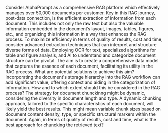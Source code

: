 Consider AlphaPrompt as a comprehensive RAG platform which effectively manages over 50,000 documents per customer. Key in this RAG journey, post-data connection, is the efficient extraction of information from each document. This includes not only the raw text but also the valuable information embedded in the document’s layout, images, tables, figures, etc., and organizing this information in a way that enhances the RAG process.
To maximize efficiency in terms of quality of results, cost and time, consider advanced extraction techniques that can interpret and structure diverse forms of data. Employing OCR for text, specialized algorithms for table and figure analysis, and AI to understand and categorize document structure can be pivotal. The aim is to create a comprehensive data model that captures the essence of each document, facilitating its utility in the RAG process. What are potential solutions to achieve this aim?
Incorporating the document's storage hierarchy into the RAG workflow can add significant value, offering context and aiding in the categorization of information. How and to which extent should this be considered in the RAG process? 
The strategy for document chunckinng might be dynamic, considering the diversity in document length and type. A dynamic chunking approach, tailored to the specific characteristics of each document, will likely yield the best results. This might mean variable chunk sizes based on document content density, type, or specific structural markers within the document. Again, in terms of quality of results, cost and time, what is the best approach for chuncking the retrieved text?